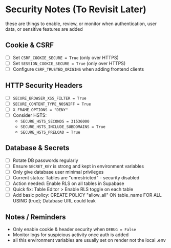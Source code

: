 # Security Notes (To Revisit Later)
these are things to enable, review, or monitor when authentication, user data, or sensitive features are added

## Cookie & CSRF
- [ ] Set `CSRF_COOKIE_SECURE = True` (only over HTTPS)
- [ ] Set `SESSION_COOKIE_SECURE = True` (only over HTTPS)
- [ ] Configure `CSRF_TRUSTED_ORIGINS` when adding frontend clients

## HTTP Security Headers
- [ ] `SECURE_BROWSER_XSS_FILTER = True`
- [ ] `SECURE_CONTENT_TYPE_NOSNIFF = True`
- [ ] `X_FRAME_OPTIONS = "DENY"`
- [ ] Consider HSTS:
  - `SECURE_HSTS_SECONDS = 31536000`
  - `SECURE_HSTS_INCLUDE_SUBDOMAINS = True`
  - `SECURE_HSTS_PRELOAD = True`

## Database & Secrets
- [ ] Rotate DB passwords regularly
- [ ] Ensure `SECRET_KEY` is strong and kept in environment variables
- [ ] Only give database user minimal privileges
- [ ] Current status: Tables are "unrestricted" - security disabled
- [ ] Action needed: Enable RLS on all tables in Supabase
- [ ] Quick fix: Table Editor > Enable RLS toggle on each table
- [ ] Add basic policy: CREATE POLICY "allow_all" ON table_name FOR ALL USING (true); Database URL could leak

## Notes / Reminders
- Only enable cookie & header security when `DEBUG = False`
- Monitor logs for suspicious activity once auth is added
- all this environment variables are usually set on render not the local .env
